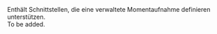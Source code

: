 <Namespace Name="Microsoft.Azure.Management.Compute.Fluent.Snapshot.Definition">
  <Docs>
    <summary>Enthält Schnittstellen, die eine verwaltete Momentaufnahme definieren unterstützen.</summary> 
    <remarks>To be added.</remarks>
  </Docs>
</Namespace>
